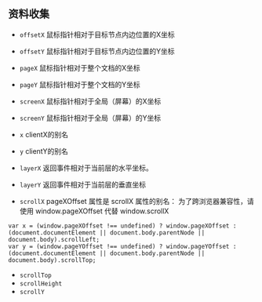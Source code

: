 
## 资料收集

+ `offsetX` 鼠标指针相对于目标节点内边位置的X坐标
+ `offsetY` 鼠标指针相对于目标节点内边位置的Y坐标
+ `pageX` 鼠标指针相对于整个文档的X坐标
+ `pageY` 鼠标指针相对于整个文档的Y坐标
+ `screenX` 鼠标指针相对于全局（屏幕）的X坐标
+ `screenY` 鼠标指针相对于全局（屏幕）的Y坐标
+ `x` clientX的别名
+ `y` clientY的别名
+ `layerX` 返回事件相对于当前层的水平坐标。
+ `layerY` 返回事件相对于当前层的垂直坐标

+ `scrollX` pageXOffset 属性是 scrollX 属性的别名： 为了跨浏览器兼容性，请使用 window.pageXOffset 代替 window.scrollX
```
var x = (window.pageXOffset !== undefined) ? window.pageXOffset : (document.documentElement || document.body.parentNode || document.body).scrollLeft;
var y = (window.pageYOffset !== undefined) ? window.pageYOffset : (document.documentElement || document.body.parentNode || document.body).scrollTop;

```
+ `scrollTop`
+ `scrollHeight`
+ `scrollY`

